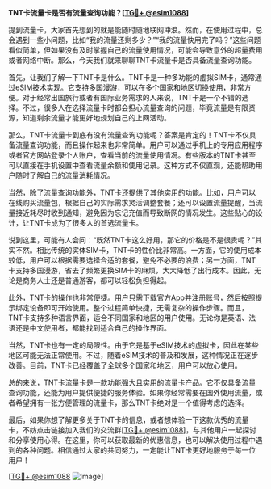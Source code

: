 **TNT卡流量卡是否有流量查询功能？[[TG💪+ @esim1088](https://t.me/s/esim1088)]**

提到流量卡，大家首先想到的就是能随时随地联网冲浪。然而，在使用过程中，总会遇到一些小问题，比如“我的流量还剩多少？”“我的流量快用完了吗？”这些问题看似简单，但如果没有及时掌握自己的流量使用情况，可能会导致意外的超量费用或者网络中断。那么，今天我们就来聊聊TNT卡流量卡是否具备流量查询功能。

首先，让我们了解一下TNT卡是什么。TNT卡是一种多功能的虚拟SIM卡，通常通过eSIM技术实现。它支持多国漫游，可以在多个国家和地区切换使用，非常方便。对于经常出国旅行或者有国际业务需求的人来说，TNT卡是一个不错的选择。不过，很多人在选择流量卡时都会担心流量查询的问题，毕竟流量是有限资源，知道剩余流量才能更好地规划自己的上网活动。

那么，TNT卡流量卡到底有没有流量查询功能呢？答案是肯定的！TNT卡不仅具备流量查询功能，而且操作起来也非常简单。用户可以通过手机上的专用应用程序或者官方网站登录个人账户，查看当前的流量使用情况。有些版本的TNT卡甚至可以直接在手机设置中查看流量余额和使用记录。这种方式不仅直观，还能帮助用户随时了解自己的流量消耗情况。

当然，除了流量查询功能外，TNT卡还提供了其他实用的功能。比如，用户可以在线购买流量包，根据自己的实际需求灵活调整套餐；还可以设置流量提醒，当流量接近耗尽时收到通知，避免因为忘记充值而导致断网的情况发生。这些贴心的设计，让TNT卡成为了很多人的首选流量卡。

说到这里，可能有人会问：“既然TNT卡这么好用，那它的价格是不是很贵呢？”其实不然。相比传统的实体SIM卡，TNT卡的性价比非常高。一方面，它的使用成本较低，用户可以根据需要选择合适的套餐，避免不必要的浪费；另一方面，TNT卡支持多国漫游，省去了频繁更换SIM卡的麻烦，大大降低了出行成本。因此，无论是商务人士还是普通游客，都可以轻松负担得起。

此外，TNT卡的操作也非常便捷。用户只需下载官方App并注册账号，然后按照提示绑定设备即可开始使用。整个过程简单快捷，无需复杂的操作步骤。而且，TNT卡支持多种语言界面，适合不同国家和地区的用户使用。无论你是英语、法语还是中文使用者，都能找到适合自己的操作界面。

当然，TNT卡也有一定的局限性。由于它是基于eSIM技术的虚拟卡，因此在某些地区可能无法正常使用。不过，随着eSIM技术的普及和发展，这种情况正在逐步改善。目前，TNT卡已经覆盖了全球多个国家和地区，用户可以放心使用。

总的来说，TNT卡流量卡是一款功能强大且实用的流量卡产品。它不仅具备流量查询功能，还能为用户提供便捷的服务体验。如果你经常需要在国外使用流量，或者希望拥有一张方便管理的流量卡，那么TNT卡绝对是一个值得考虑的选择。

最后，如果你想了解更多关于TNT卡的信息，或者想体验一下这款优秀的流量卡，不妨点击链接加入我们的交流群[[TG💪+ @esim1088](https://t.me/s/esim1088)]，与其他用户一起探讨和分享使用心得。在这里，你可以获取最新的优惠信息，也可以解决使用过程中遇到的各种问题。相信通过大家的共同努力，一定能让TNT卡更好地服务于每一位用户！

[[TG💪+ @esim1088](https://t.me/s/esim1088) ![Image](https://i.postimg.cc/4NQfJmqS/Snipaste-2025-05-13-00-14-12.png)]